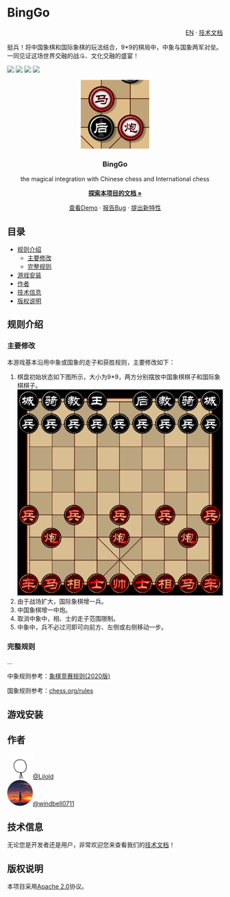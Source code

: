 # BingGo
<p align="right">
  <a href="https://github.com/windbelljianjie0711/BingGo/README_en.md">EN</a> · 
  <a href="https://github.com/windbelljianjie0711/BingGo/README_tech.md">技术文档</a>
</p>
挺兵！将中国象棋和国际象棋的玩法结合，9*9的棋局中，中象与国象两军对垒。一同见证这场世界交融的战斗、文化交融的盛宴！


[![](https://img.shields.io/badge/issues-0-blue)](https://github.com/windbell0711/BingGo/issues)
![](https://img.shields.io/badge/contributors-2-green)
![](https://img.shields.io/badge/stars-1-orange)
[![](https://img.shields.io/badge/LICENSE-Apache2.0-yellow)](https://github.com/windbell0711/BingGo?tab=Apache-2.0-1-ov-file#readme)


<p align="center">
  <a href="https://github.com/windbelljianjie0711/BingGo">
    <img src="./img_readme/mahoupao.png" alt="Logo" width="160" height="160">
  </a>
</p>
<h3 align="center">BingGo</h3>
<p align="center">the magical integration with Chinese chess and International chess</p>

[<p align="center">**探索本项目的文档 »**</p>](#目录)
<p align="center">
  <a href="https://github.com/windbell0711/BingGo">查看Demo</a>  ·
  <a href="https://github.com/windbell0711/BingGo/issues">报告Bug</a>  ·
  <a href="https://github.com/windbell0711/BingGo/issues">提出新特性</a>
</p>

 
## 目录
- [规则介绍](#规则介绍)
  - [主要修改](#主要修改)
  - [完整规则](#完整规则)
- [游戏安装](#游戏安装)
- [作者](#作者)
- [技术信息](#技术信息)
- [版权说明](#版权说明)


## 规则介绍
### 主要修改
本游戏基本沿用中象或国象的走子和获胜规则，主要修改如下：
1. 棋盘初始状态如下图所示，大小为9*9，两方分别摆放中国象棋棋子和国际象棋棋子。
![游戏开局](./img_readme/war1.png)
2. 由于战场扩大，国际象棋增一兵。
3. 中国象棋增一中炮。
4. 取消中象中，相、士的走子范围限制。
5. 中象中，兵不必过河即可向前方、左侧或右侧移动一步。

### 完整规则
...

中象规则参考：[象棋竞赛规则(2020版)](https://www.xqipu.com/node/94985)

国象规则参考：[chess.org/rules](https://chess.org/rules)

## 游戏安装

## 作者
<img src="./img_readme/Lilold.png" alt="Logo" width="60" height="60"><a href="https://github.com/windbell0711/Lilold333">@Lilold</a>
<br/>
<img src="./img_readme/windbell0711.png" alt="Logo" width="60" height="60"><a href="https://github.com/windbell0711/windbell0711">@windbell0711</a>

## 技术信息
无论您是开发者还是用户，非常欢迎您来查看我们的[技术文档](README_tech.md)！

## 版权说明
本项目采用[Apache 2.0](LICENSE)协议。
